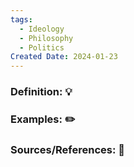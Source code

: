 ```yaml
---
tags:
  - Ideology
  - Philosophy
  - Politics
Created Date: 2024-01-23
---
```

### Definition:  💡


### Examples: ✏️


### Sources/References: 📖

